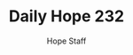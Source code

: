---
image: /assets/img/daily-hope-default-artwork.png
title: Daily Hope 232
number: 232
categories:
  - Daily Hope
author: Hope Staff
notes: Daily Hope 232
embed: >-
  <iframe style="border-radius:12px" src="https://open.spotify.com/embed/episode/5ue23LGrPddN1kBQ0fWaE3?utm_source=generator" width="100%" height="352" frameBorder="0" allowfullscreen="" allow="autoplay; clipboard-write; encrypted-media; fullscreen; picture-in-picture" loading="lazy"></iframe>
---